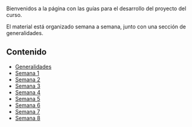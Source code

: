 <br/>

Bienvenidos a la página con las guías para el desarrollo del proyecto del curso.

El material está organizado semana a semana, junto con una sección de generalidades.

## Contenido

- [Generalidades](https://ticsw.github.io/mt1_guias_proyecto/generalidades)
- [Semana 1](https://ticsw.github.io/mt1_guias_proyecto/semanas/semana1/semana1)
- [Semana 2](https://ticsw.github.io/mt1_guias_proyecto/semanas/semana2/semana2)
- [Semana 3](https://ticsw.github.io/mt1_guias_proyecto/semanas/semana3/semana3)
- [Semana 4](https://ticsw.github.io/mt1_guias_proyecto/semanas/semana4/semana4)
- [Semana 5](https://ticsw.github.io/mt1_guias_proyecto/semanas/semana5/semana5)
- [Semana 6](https://ticsw.github.io/mt1_guias_proyecto/semanas/semana6/semana6)
- [Semana 7](https://ticsw.github.io/mt1_guias_proyecto/semanas/semana7/semana7)
- [Semana 8](https://ticsw.github.io/mt1_guias_proyecto/semanas/semana8/semana8)
